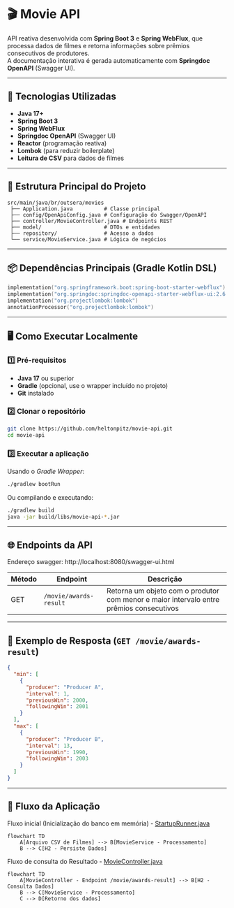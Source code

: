 # 🎬 Movie API

API reativa desenvolvida com **Spring Boot 3** e **Spring WebFlux**, que processa dados de filmes e retorna informações
sobre prêmios consecutivos de produtores.  
A documentação interativa é gerada automaticamente com **Springdoc OpenAPI** (Swagger UI).

---

## 🚀 Tecnologias Utilizadas

- **Java 17+**
- **Spring Boot 3**
- **Spring WebFlux**
- **Springdoc OpenAPI** (Swagger UI)
- **Reactor** (programação reativa)
- **Lombok** (para reduzir boilerplate)
- **Leitura de CSV** para dados de filmes

---

## 📂 Estrutura Principal do Projeto

```
src/main/java/br/outsera/movies
 ├── Application.java          # Classe principal
 ├── config/OpenApiConfig.java # Configuração do Swagger/OpenAPI
 ├── controller/MovieController.java # Endpoints REST
 ├── model/                    # DTOs e entidades
 ├── repository/               # Acesso a dados
 └── service/MovieService.java # Lógica de negócios
```

---

## 📦 Dependências Principais (Gradle Kotlin DSL)

```kotlin
implementation("org.springframework.boot:spring-boot-starter-webflux")
implementation("org.springdoc:springdoc-openapi-starter-webflux-ui:2.6.0")
implementation("org.projectlombok:lombok")
annotationProcessor("org.projectlombok:lombok")
```

---

## 🖥️ Como Executar Localmente

### 1️⃣ Pré-requisitos

- **Java 17** ou superior
- **Gradle** (opcional, use o wrapper incluído no projeto)
- **Git** instalado

### 2️⃣ Clonar o repositório

```bash
git clone https://github.com/heltonpitz/movie-api.git
cd movie-api
```

### 3️⃣ Executar a aplicação

Usando o *Gradle Wrapper*:

```bash
./gradlew bootRun
```

Ou compilando e executando:

```bash
./gradlew build
java -jar build/libs/movie-api-*.jar
```

---

## 🌐 Endpoints da API

Endereço swagger: http://localhost:8080/swagger-ui.html

| Método | Endpoint               | Descrição                                                                               |
|--------|------------------------|-----------------------------------------------------------------------------------------|
| GET    | `/movie/awards-result` | Retorna um objeto com o produtor com menor e maior intervalo entre prêmios consecutivos |

---

## 📄 Exemplo de Resposta (`GET /movie/awards-result`)

```json
{
  "min": [
    {
      "producer": "Producer A",
      "interval": 1,
      "previousWin": 2000,
      "followingWin": 2001
    }
  ],
  "max": [
    {
      "producer": "Producer B",
      "interval": 13,
      "previousWin": 1990,
      "followingWin": 2003
    }
  ]
}
```

---

## 🔄 Fluxo da Aplicação

Fluxo inicial (Inicialização do banco em
memória) - [StartupRunner.java](src%2Fmain%2Fjava%2Fbr%2Foutsera%2Fmovies%2FStartupRunner.java)
```mermaid
flowchart TD
    A[Arquivo CSV de Filmes] --> B[MovieService - Processamento]
    B --> C[H2 - Persiste Dados]
```

Fluxo de consulta do
Resultado - [MovieController.java](src%2Fmain%2Fjava%2Fbr%2Foutsera%2Fmovies%2Fcontroller%2FMovieController.java)

```mermaid
flowchart TD
    A[MovieController - Endpoint /movie/awards-result] --> B[H2 - Consulta Dados]
    B --> C[MovieService - Processamento]
    C --> D[Retorno dos dados]
```
